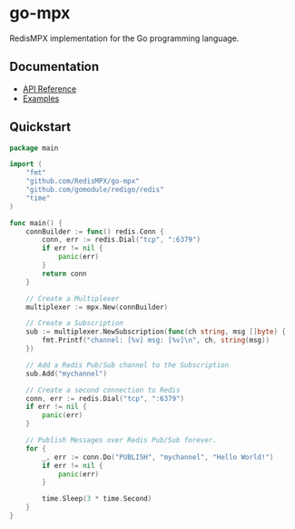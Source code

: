 # go-mpx
RedisMPX implementation for the Go programming language.


## Documentation
- [API Reference](https://godoc.org/github.com/RedisMPX/go-mpx)
- [Examples](/examples/)

## Quickstart
```go
package main

import (
	"fmt"
	"github.com/RedisMPX/go-mpx"
	"github.com/gomodule/redigo/redis"
	"time"
)

func main() {
	connBuilder := func() redis.Conn {
		conn, err := redis.Dial("tcp", ":6379")
		if err != nil {
			panic(err)
		}
		return conn
	}

	// Create a Multiplexer
	multiplexer := mpx.New(connBuilder)

	// Create a Subscription
	sub := multiplexer.NewSubscription(func(ch string, msg []byte) {
		fmt.Printf("channel: [%v] msg: [%v]\n", ch, string(msg))
	})

	// Add a Redis Pub/Sub channel to the Subscription
	sub.Add("mychannel")

	// Create a second connection to Redis
	conn, err := redis.Dial("tcp", ":6379")
	if err != nil {
		panic(err)
	}

	// Publish Messages over Redis Pub/Sub forever.
	for {
		_, err := conn.Do("PUBLISH", "mychannel", "Hello World!")
		if err != nil {
			panic(err)
		}

		time.Sleep(3 * time.Second)
	}
}
```